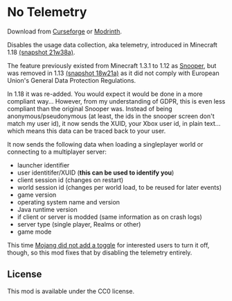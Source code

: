 # No Telemetry

Download from [Curseforge](https://www.curseforge.com/minecraft/mc-mods/no-telemetry/) or [Modrinth](https://modrinth.com/mod/no-telemetry).

Disables the usage data collection, aka telemetry, introduced in Minecraft 1.18 [(snapshot 21w38a)](https://www.minecraft.net/en-us/article/minecraft-snapshot-21w38a#main-content).

The feature previously existed from Minecraft 1.3.1 to 1.12 as [Snooper](https://minecraft.fandom.com/wiki/Snooper), but was removed in 1.13 [(snapshot 18w21a)](https://bugs.mojang.com/browse/MC-130179) as it did not comply with European Union's General Data Protection Regulations. 

In 1.18 it was re-added. You would expect it would be done in a more compliant way... However, from my understanding of GDPR, this is even less compliant than the original Snooper was.
Instead of being anonymous/pseudonymous (at least, the ids in the snooper screen don't match my user id), it now sends the XUID, your Xbox user id, in plain text... which means this data can be traced back to your user.

It now sends the following data when loading a singleplayer world or connecting to a multiplayer server:

* launcher identifier
* user identitifer/XUID (**this can be used to identify you**)
* client session id (changes on restart)
* world session id (changes per world load, to be reused for later events)
* game version
* operating system name and version
* Java runtime version
* if client or server is modded (same information as on crash logs)
* server type (single player, Realms or other)
* game mode

This time [Mojang did not add a toggle](https://bugs.mojang.com/browse/MC-237493) for interested users to turn it off, though, so this mod fixes that by disabling the telemetry entirely. 

## License

This mod is available under the CC0 license.
